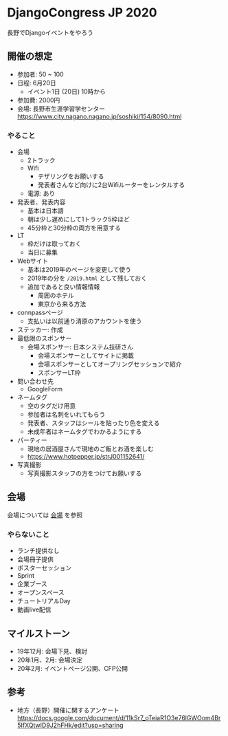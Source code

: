 # DjangoCongress JP 2020

長野でDjangoイベントをやろう

## 開催の想定

* 参加者: 50 ~ 100
* 日程: 6月20日
    * イベント1日 (20日) 10時から
* 参加費: 2000円
* 会場: 長野市生涯学習学センター https://www.city.nagano.nagano.jp/soshiki/154/8090.html

### やること

- 会場
    - 2トラック
    - Wifi
        - テザリングをお願いする
        - 発表者さんなど向けに2台Wifiルーターをレンタルする
    - 電源: あり
- 発表者、発表内容
    - 基本は日本語
    - 朝は少し遅めにして1トラック5枠ほど
    - 45分枠と30分枠の両方を用意する
- LT
    - 枠だけは取っておく
    - 当日に募集
- Webサイト
    - 基本は2019年のページを変更して使う
    - 2019年の分を `/2019.html` として残しておく
    - 追加であると良い情報情報
        - 周囲のホテル
        - 東京から来る方法
- connpassページ
    - 支払いは以前通り清原のアカウントを使う
- ステッカー: 作成
- 最低限のスポンサー
    - 会場スポンサー: 日本システム技研さん
        - 会場スポンサーとしてサイトに掲載
        - 会場スポンサーとしてオープリングセッションで紹介
        - スポンサーLT枠
- 問い合わせ先
  -  GoogleForm
- ネームタグ
    - 空のタグだけ用意
    - 参加者は名刺をいれてもらう
    - 発表者、スタッフはシールを貼ったり色を変える
    - 未成年者はネームタグでわかるようにする
- パーティー
    - 現地の居酒屋さんで現地のご飯とお酒を楽しむ
    - https://www.hotpepper.jp/strJ001152641/
- 写真撮影
    - 写真撮影スタッフの方をつけてお願いする

## 会場

会場については [会場](./venue.md) を参照

### やらないこと

* ランチ提供なし
* 会場冊子提供
* ポスターセッション
* Sprint
* 企業ブース
* オープンスペース
* チュートリアルDay
* 動画live配信

## マイルストーン
 
* 19年12月: 会場下見、検討
* 20年1月、2月: 会場決定
* 20年2月: イベントページ公開、CFP公開

## 参考

* 地方（長野）開催に関するアンケート https://docs.google.com/document/d/11kSr7_oTeiaR1O3e76lGWOom4Br5IfXQtwID9J2hFHk/edit?usp=sharing
